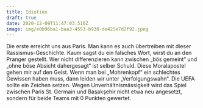 ```yaml
---
title: Idiotien
draft: true
date: 2020-12-09T11:47:03.510Z
image: img/e0b96ba1-baa3-4553-b930-de425e7d2f92.jpeg
---
```

Die erste erreicht uns aus Paris. Man kann es auch übertreiben mit dieser Rassismus-Geschichte. Kaum sagst du ein falsches Wort, wirst du an den Pranger gestellt. Wer nicht differenzieren kann zwischen „bös gemeint“ und „ohne böse Absicht dahergesagt“ ist selber Schuld. Diese Moralapostel gehen mir auf den Geist. Wenn man bei „Mohrenkopf“ ein schlechtes Gewissen haben muss, dann leiden wir unter „Verfolgungswahn“. Die UEFA sollte ein Zeichen setzen. Wegen Unverhältnismässigkeit wird das Spiel zwischen Paris St. Germain und Başakşehir nicht etwa neu angesetzt, sondern für beide Teams mit 0 Punkten gewertet.